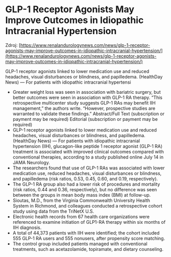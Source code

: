 # GLP-1 Receptor Agonists May Improve Outcomes in Idiopathic Intracranial Hypertension

Zdroj: [https://www.renalandurologynews.com/news/glp-1-receptor-agonists-may-improve-outcomes-in-idiopathic-intracranial-hypertension/](https://www.renalandurologynews.com/news/glp-1-receptor-agonists-may-improve-outcomes-in-idiopathic-intracranial-hypertension/)

GLP-1 receptor agonists linked to lower medication use and reduced headaches, visual disturbances or blindness, and papilledema. (HealthDay News) — For patients with idiopathic intracranial hypertensi

- Greater weight loss was seen in association with bariatric surgery, but better outcomes were seen in association with GLP-1 RA therapy. “This retrospective multicenter study suggests GLP-1 RAs may benefit IIH management,” the authors write. “However, prospective studies are warranted to validate these findings.” Abstract/Full Text (subscription or payment may be required) Editorial (subscription or payment may be required)
- GLP-1 receptor agonists linked to lower medication use and reduced headaches, visual disturbances or blindness, and papilledema. (HealthDay News) — For patients with idiopathic intracranial hypertension (IIH), glucagon-like peptide 1 receptor agonist (GLP-1 RA) treatment is associated with improved clinical outcomes compared with conventional therapies, according to a study published online July 14 in JAMA Neurology.
- The researchers found that use of GLP-1 RAs was associated with lower medication use, reduced headaches, visual disturbances or blindness, and papilledema (risk ratios, 0.53, 0.45, 0.60, and 0.19, respectively).
- The GLP-1 RA group also had a lower risk of procedures and mortality (risk ratios, 0.44 and 0.36, respectively), but no difference was seen between the groups in mean body mass index (BMI) at follow-up.
- Sioutas, M.D., from the Virginia Commonwealth University Health System in Richmond, and colleagues conducted a retrospective cohort study using data from the TriNetX U.S.
- Electronic health records from 67 health care organizations were referenced to examine initiation of GLP1-RA therapy within six months of IIH diagnosis.
- A total of 44,373 patients with IIH were identified; the cohort included 555 GLP-1 RA users and 555 nonusers, after propensity score matching.
- The control group included patients managed with conventional treatments, such as acetazolamide, topiramate, and dietary counseling.

